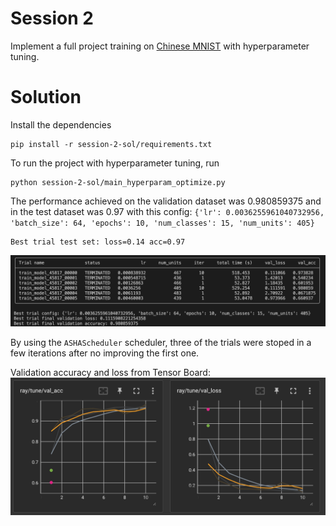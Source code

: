 # Session 2
Implement a full project training on [Chinese MNIST](https://www.kaggle.com/gpreda/chinese-mnist) with hyperparameter tuning.

# Solution

Install the dependencies
```
pip install -r session-2-sol/requirements.txt
```

To run the project with hyperparameter tuning, run

```
python session-2-sol/main_hyperparam_optimize.py
```

The performance achieved on the validation dataset was 0.980859375 and in the test dataset was 0.97 with this config: `{'lr': 0.0036255961040732956, 'batch_size': 64, 'epochs': 10, 'num_classes': 15, 'num_units': 405}`

```
Best trial test set: loss=0.14 acc=0.97
```

![Tune results](tune_results.png "Tune results")

By using the `ASHAScheduler` scheduler, three of the trials were stoped in a few iterations after no improving the first one.

Validation accuracy and loss from Tensor Board:
![Acc and loss](tensor_board_metrics.png "Acc and loss")
